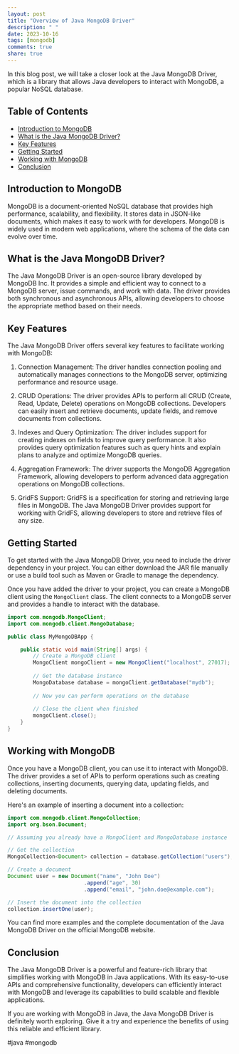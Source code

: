```yaml
---
layout: post
title: "Overview of Java MongoDB Driver"
description: " "
date: 2023-10-16
tags: [mongodb]
comments: true
share: true
---
```


In this blog post, we will take a closer look at the Java MongoDB Driver, which is a library that allows Java developers to interact with MongoDB, a popular NoSQL database. 

## Table of Contents
- [Introduction to MongoDB](#introduction-to-mongodb)
- [What is the Java MongoDB Driver?](#what-is-the-java-mongodb-driver)
- [Key Features](#key-features)
- [Getting Started](#getting-started)
- [Working with MongoDB](#working-with-mongodb)
- [Conclusion](#conclusion)

## Introduction to MongoDB

MongoDB is a document-oriented NoSQL database that provides high performance, scalability, and flexibility. It stores data in JSON-like documents, which makes it easy to work with for developers. MongoDB is widely used in modern web applications, where the schema of the data can evolve over time.

## What is the Java MongoDB Driver?

The Java MongoDB Driver is an open-source library developed by MongoDB Inc. It provides a simple and efficient way to connect to a MongoDB server, issue commands, and work with data. The driver provides both synchronous and asynchronous APIs, allowing developers to choose the appropriate method based on their needs.

## Key Features

The Java MongoDB Driver offers several key features to facilitate working with MongoDB:

1. Connection Management: The driver handles connection pooling and automatically manages connections to the MongoDB server, optimizing performance and resource usage.

2. CRUD Operations: The driver provides APIs to perform all CRUD (Create, Read, Update, Delete) operations on MongoDB collections. Developers can easily insert and retrieve documents, update fields, and remove documents from collections.

3. Indexes and Query Optimization: The driver includes support for creating indexes on fields to improve query performance. It also provides query optimization features such as query hints and explain plans to analyze and optimize MongoDB queries.

4. Aggregation Framework: The driver supports the MongoDB Aggregation Framework, allowing developers to perform advanced data aggregation operations on MongoDB collections.

5. GridFS Support: GridFS is a specification for storing and retrieving large files in MongoDB. The Java MongoDB Driver provides support for working with GridFS, allowing developers to store and retrieve files of any size.

## Getting Started

To get started with the Java MongoDB Driver, you need to include the driver dependency in your project. You can either download the JAR file manually or use a build tool such as Maven or Gradle to manage the dependency.

Once you have added the driver to your project, you can create a MongoDB client using the `MongoClient` class. The client connects to a MongoDB server and provides a handle to interact with the database.

```java
import com.mongodb.MongoClient;
import com.mongodb.client.MongoDatabase;

public class MyMongoDBApp {

    public static void main(String[] args) {
        // Create a MongoDB client
        MongoClient mongoClient = new MongoClient("localhost", 27017);
        
        // Get the database instance
        MongoDatabase database = mongoClient.getDatabase("mydb");
        
        // Now you can perform operations on the database
        
        // Close the client when finished
        mongoClient.close();
    }
}
```

## Working with MongoDB

Once you have a MongoDB client, you can use it to interact with MongoDB. The driver provides a set of APIs to perform operations such as creating collections, inserting documents, querying data, updating fields, and deleting documents.

Here's an example of inserting a document into a collection:

```java
import com.mongodb.client.MongoCollection;
import org.bson.Document;

// Assuming you already have a MongoClient and MongoDatabase instance

// Get the collection
MongoCollection<Document> collection = database.getCollection("users");

// Create a document
Document user = new Document("name", "John Doe")
                        .append("age", 30)
                        .append("email", "john.doe@example.com");

// Insert the document into the collection
collection.insertOne(user);
```

You can find more examples and the complete documentation of the Java MongoDB Driver on the official MongoDB website.

## Conclusion

The Java MongoDB Driver is a powerful and feature-rich library that simplifies working with MongoDB in Java applications. With its easy-to-use APIs and comprehensive functionality, developers can efficiently interact with MongoDB and leverage its capabilities to build scalable and flexible applications.

If you are working with MongoDB in Java, the Java MongoDB Driver is definitely worth exploring. Give it a try and experience the benefits of using this reliable and efficient library.

\#java \#mongodb